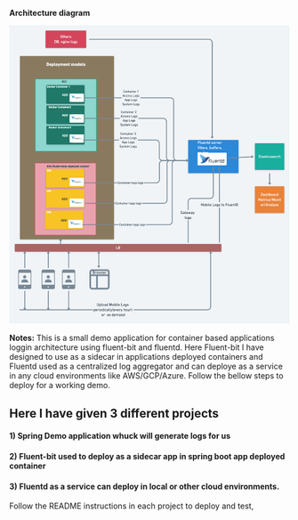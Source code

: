 **Architecture diagram**


![](logging.png)

**Notes:** This is a small demo application for container based applications loggin architecture using fluent-bit and fluentd.
            Here Fluent-bit I have designed to use as a sidecar in applications deployed containers and Fluentd used as a 
            centralized log aggregator and can deploye as a service in any cloud environments like AWS/GCP/Azure. 
Follow the bellow steps to deploy for a working demo.

## Here I have given 3 different projects

#### 1) Spring Demo application whuck will generate logs for us
#### 2) Fluent-bit used to deploy as a sidecar app in spring boot app deployed container
#### 3) Fluentd as a service can deploy in local or other cloud environments.

Follow the README instructions in each project to deploy and test,
